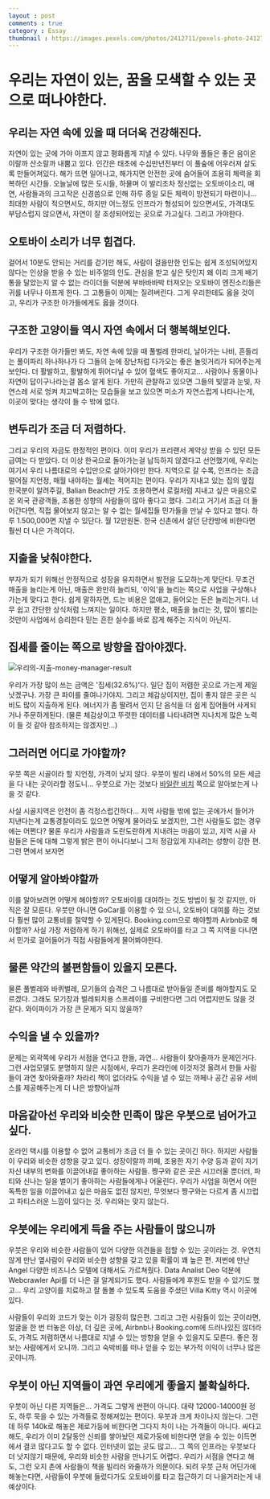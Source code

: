 ```yaml
---
layout : post
comments : true
category : Essay
thumbnail : https://images.pexels.com/photos/2412711/pexels-photo-2412711.jpeg?auto=compress&cs=tinysrgb&dpr=2&h=650&w=940
---
```



# 우리는 자연이 있는, 꿈을 모색할 수 있는 곳으로 떠나야한다.

 
## 우리는 자연 속에 있을 때 더더욱 건강해진다.
자연이 있는 곳에 가야 아프지 않고 평화롭게 지낼 수 있다. 나무와 풀들은 좋은 음이온이랄까 산소랄까
내뿜고 있다. 인간은 태초에 수십만년전부터 이 풀숲에 어우러져 살도록 만들어져있다. 해가 뜨면 일어나고, 해가지면 안전한 곳에 숨어들어 조용히 체력을 회복하던 시간들.
오늘날에 많은 도시들, 하물며 이 발리조차 정신없는 오토바이소리, 매연, 사람들과의 크고작은 신경씀으로 인해 하루 종일 모든 체력이 방전되기 마련이니...
최대한 사람이 적으면서도, 하지만 어느정도 인프라가 형성되어 있으면서도, 가격대도 부담스럽지 않으면서, 자연이 잘 조성되어있는 곳으로 가고싶다. 그리고 가야한다.

## 오토바이 소리가 너무 힘겹다.
걸어서 10분도 안되는 거리를 걷기만 해도, 사람이 걸을만한 인도는 쉽게 조성되어있지 않다는 인상을 받을 수 있는 비주얼의 인도. 관심을 받고 싶은 탓인지 왜 이리 크게 배기통을 달았는지 알 수 없는 라이더들 덕분에 부바바바박 터져오는 오토바이 엔진소리들은 귀를 너무나 아프게 한다. 그 고통들이 이제는 질려버린다.
그게 우리한테도 옳을 것이고, 우리가 구조한 아가들에게도 옳을 것이다.

## 구조한 고양이들 역시 자연 속에서 더 행복해보인다.
우리가 구조한 아가들만 봐도, 자연 속에 있을 때 풀벌레 한마리, 날아가는 나비, 흔들리는 풀이파리 하나하나가 다 그들의 눈에 장난처럼 다가오는 좋은 놀잇거리가 되어주는게 보인다.
더 활발하고, 활발하게 뛰어다닐 수 있어 혈색도 좋아지고... 사람이나 동물이나 자연이 답이구나라는걸 몸소 알게 된다. 가만히 관찰하고 있으면 그들의 빛깔과 눈빛, 자연스레 서로 엉켜 치고박고하는 모습들을 보고 있으면
미소가 자연스럽게 나타나는게, 이곳이 맞다는 생각이 들 수 밖에 없다.

## 변두리가 조금 더 저렴하다.
그리고 우리의 자금도 한정적인 편이다. 이미 우리가 프리랜서 계약상 받을 수 있던 모든 급여는 다 받았다. 더 이상 한국으로 돌아가는걸 납득하지 않겠다고 선언했기에, 우리는 여기서 우리 나름대로의 수입만으로 살아가야만 한다. 지역으로 갈 수록, 인프라는 조금 떨어질 지언정, 매월 내야하는 월세는 적어지는 편이다. 우리가 지내고 있는 집의 옆집 한국분이 알려주길, Balian Beach만 가도 조용하면서 로컬처럼 지내고 싶은 마음으로 온 외국 관광객들, 조용한 성향의 사람들이 많아 좋다고 했다. 그리고 거기서 조금 더 들어간다면, 직접 물어보지 않고는 알 수 없는 월세집들 민가들을 만날 수 있다고 했다. 하루 1.500,000면 지낼 수 있단다. 월 12만원돈. 한국 신촌에서 살던 단칸방에 비한다면 훨씬 더 나은 가격이다. 

## 지출을 낮춰야한다.
부자가 되기 위해선 안정적으로 성장을 유지하면서 발전을 도모하는게 맞단다.
무조건 매출을 늘리는게 아닌, 매출은 완만히 늘리되, '이익'을 늘리는 쪽으로 사업을 구상해나가는게 맞다고 한다. 쉽게 말하자면, 드는 비용은 없애고, 들어오는 돈은 늘리는거다.
너무 쉽고 간단한 상식처럼 느껴지는 일이다. 하지만 평소, 매출을 늘리는 것, 많이 벌리는 것만이 사업에서 승리한다 믿는 흔한 실수를 바로 잡게 해주는 지식이 아닌지.

## 집세를 줄이는 쪽으로 방향을 잡아야겠다.

![우리의-지출-money-manager-result](https://user-images.githubusercontent.com/35059428/62198478-e6889100-b3ab-11e9-827b-d40f72c7736a.jpg)

우리가 가장 많이 쓰는 금액은 '집세(32.6%)'다. 일단 집이 저렴한 곳으로 가는게 제일 낫겠구나. 가장 큰 파이를 줄여나가야지. 그리고 체감상이지만, 집이 좋지 않은 곳은 식비도 많이 지출하게 된다. 에너지가 좀 딸려서 인지 단 음식을 더 쉽게 집어들어 사게되거나 주문하게된다. (물론 체감상이고 뚜렷한 데이터를 나타내려면 지나치게 많은 노력이 들 것 같아 참조하지는 않겠지만...)

## 그러러면 어디로 가야할까? 
우붓 쪽은 시골이라 할 지언정, 가격이 낮지 않다. 우붓이 발리 내에서 50%의 모든 세금을 다 내는 곳이라할 정도니... 우붓으로 가는 것보다 [바일란 비치](https://www.google.com/maps/place/Balian+Beach/@-8.5532722,115.1395735,37024m/data=!3m1!1e3!4m13!1m7!3m6!1s0x2dd2184f9079c0c1:0x5030bfbca8310c0!2zUGV0YWsgS2FqYSwgR2lhbnlhciwg6riw7JWI7J28IOuwnOumrA!3b1!8m2!3d-8.4546715!4d115.3207985!3m4!1s0x2dd22d8858fd980d:0x310189376033ec92!8m2!3d-8.5031027!4d114.9655724) 쪽으로 알아보는게 나을 것 같다. 

사실 시골지역은 안전이 좀 걱정스럽긴하다... 지역 사람들 밖에 없는 곳에가서 들어가 지낸다는게 교통경찰이라도 있으면 어떻게 물어라도 보겠지만, 그런 사람들도 없는 경우에는 어쩐다? 물론 우리가 사람들과 도란도란하게 지내려는 마음이 있고, 지역 시골 사람들은 돈에 대해 그렇게 밝은 편이 아니다보니 그저 정감있게 지내려는 성향이 강한 편. 그런 면에서 보자면 

## 어떻게 알아봐야할까
이를 알아보려면 어떻게 해야할까? 오토바이를 대여하는 것도 방법이 될 것 같지만, 아직은 잘 모른다. 우붓만 아니면 GoCar를 이용할 수 있 으니, 오토바이 대여를 하는 것보다 훨씬 많이 교통비를 절약할 수 있게된다.
Booking.com으로 해야할까 Airbnb로 해야할까? 사실 가장 저렴하게 하기 위해선, 실제로 오토바이를 타고 그 쪽 지역을 다니면서 민가로 걸어들어가 직접 사람들에게 물어봐야한다.

## 물론 약간의 불편함들이 있을지 모른다.
물론 풀벌레와 바퀴벌레, 모기들의 습격은 그 나름대로 받아들일 준비를 해야할지도 모르겠다. 그래도 모기장과 벌레퇴치용 스프레이를 구비한다면 그리 어렵지만도 않을 것 같다. 와이파이가 가장 큰 문제가 되지 않을까?

## 수익을 낼 수 있을까?
문제는 외곽쪽에 우리가 서점을 연다고 한들, 과연... 사람들이 찾아줄까가 문제인거다. 그런 사업모델도 분명하지 않은 시점에서, 우리가 온라인에 이것저것 올려서 한들 사람들이 과연 찾아와줄까? 차라리 책이 없더라도 수익을 낼 수 있는 까페나 공간 공유 서비스를 제공해주는게 더 나은 방향아닐까


## 마음같아선 우리와 비슷한 민족이 많은 우붓으로 넘어가고 싶다.

온라인 택시를 이용할 수 없어 교통비가 조금 더 들 수 있는 곳이긴 하다. 하지만 사람들이 우리와 비슷한 성향을 갖고 있다. 성장이랄까 까페, 조용한 자기 수양 등과 같이 자기 자신 내부의 변화를 이끌어내길 좋아하는 사람들. 짱구와 같은 곳은 시끄러울 뿐더러, 파티와 신나는 일을 벌이기 좋아하는 사람들에게나 어울린다. 우리가 사업을 하면서 어떤 독특한 일을 이끌어내고 싶은 마음도 없진 않지만, 무엇보다 짱구와는 다르게 좀 시끄럽고 파티스러운 느낌이 있다는 것. 우리와는 맞지 않는다. 

## 우붓에는 우리에게 득을 주는 사람들이 많으니까
우붓은 우리와 비슷한 사람들이 있어 다양한 의견들을 접할 수 있는 곳이라는 것. 우연치않게 만난 옆사람이 우리와 비슷한 성향을 갖고 있을 확률이 꽤 높은 편. 저번에 만난 Angel 다양한 비즈니스 모델에 대해서도 가르쳐줬다. Data Analist Deo 덕분에 Webcrawler Api를 더 나은 걸 알게되기도 했다. 사람들에게 후원도 받을 수 있기도 했고... 우리 고양이를 치료하고 잘 돌볼 수 있도록 도움을 주셨던 Villa Kitty 역시 이곳에 있다.

사람들이 우리와 코드가 맞는 이가 굉장히 많은편.
그리고 그런 사람들이 있는 곳이라면, 얼굴을 한 번 터놓은 이상, 더 깊은 곳에, Airbnb나 Booking.com에 드러나있진 않더라도, 가격도 저렴하면서 나름대로 지낼 수 있는 방향을 얻을 수 있을지도 모른다. 좋은 정보는 사람에게서 오니까. 그리고 숙박비를 떠나 얻을 수 있는 부가적 이익이 너무나 많은 곳이니까.

## 우붓이 아닌 지역들이 과연 우리에게 좋을지 불확실하다.
우붓이 아닌 다른 지역들은... 가격도 그렇게 싼편이 아니다.
대략 12000-14000원 정도, 하루 묵을 수 있는 가격들로 정해져있는 편이다. 우붓과 크게 차이나지 않는다. 그런데 하루 140k로 해놓은 제로가둥에 비한다면 그다지 차이 나는 가격들이 아니다. 싸다고 해도, 우리가 이미 2달동안 신뢰를 쌓아놨던 제로가둥에 비한다면 얻을 수 있는 이득면에서 결코 많다고도 할 수 없다. 인터넷이 없는 곳도 많고... 그 쪽의 인프라는 우붓보다 더 낫지않기 때문에, 우리와 비슷한 사람을 만나기도 어렵다. 우리가 서점을 연다고 해도, 그런 오지 촌에 사람들이 책을 빌리러 와줄까가 의문이다. 되려 우붓 근처 어딘가에 해놓는다면, 사람들이 우붓에 들렀다가도 오토바이를 타고 접근하기 더 나을거라는게 내 예상이다.

